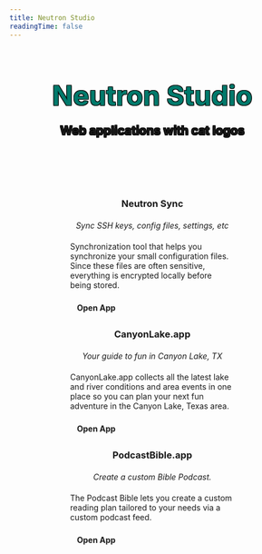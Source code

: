 ```yaml
---
title: Neutron Studio
readingTime: false
---
```


<style>
  .banner {
    background-image: url('/icon.svg');
    background-size: contain;
    background-repeat: no-repeat;
    background-position: center center;
    text-align: center;
    text-shadow: rgb(0, 0, 0) -1px -1px 0px, rgb(0, 0, 0) 1px -1px 0px, rgb(0, 0, 0) -1px 1px 0px, rgb(0, 0, 0) 1px 1px 0px;
    min-height: 225px;
    display: flex;
    justify-content: center;
    align-items: center;
  }

  .banner h1 {
    margin: 0 auto 0 auto !important;
    font-size: 3rem;
    color: rgb(0, 121, 107);
  }

  .banner h2 {
    margin: 20px auto 10px auto !important;
  }

  .projects {
    display: flex;
    justify-content: center;
    flex-wrap: wrap;
    margin-top: 20px;
  }

  .projects > div {
    width: 290px;
    display: flex;
    flex-direction: column;
  }

  .projects > div:nth-child(2) {
    margin: 0 40px;
  }

  .projects h3 {
    margin: 0 auto 20px auto !important;
    text-align: center;
  }

  .projects h4 {
    margin: 0 auto 20px auto !important;
    text-align: center;
    font-weight: normal;
    font-style: italic;
  }

  .projects i.block {
    display: block;
    margin: 20px 0 5px 0;
    text-align: center;
    font-size: 3rem;
  }

  .projects .v-card__text {
    flex: 1;
  }

  .projects .v-card__actions {
    padding-top: 15px;
  }

  .projects a.v-btn {
    background-color: var(--accent);
    text-decoration: none;
    display: inline-block;
    padding: 8px 12px;
    border-radius: 10px;
    font-weight: bold;
  }
</style>
<div class="banner">
  <div class="wrapper">
    <h1>Neutron Studio</h1>
    <h2>Web applications with cat logos</h2>
  </div>
</div>

<div class="projects">
  <div class="v-card v-sheet theme--light">
    <div class="v-card__title">
      <i aria-hidden="true" class="mdi mdi-source-branch-sync block"></i>
      <h3>Neutron Sync</h3>
      <h4>Sync SSH keys, config files, settings, etc</h4>
    </div>
    <div class="v-card__text">
      Synchronization tool that helps you synchronize your small configuration files. Since these files are often sensitive, everything is encrypted locally before being stored.
    </div>
    <div class="v-card__actions">
      <a href="https://www.neutronsync.com/" target="_blank" class="v-btn v-btn--is-elevated v-btn--has-bg theme--light v-size--default primary">
        <span class="v-btn__content">
          Open App
          <i aria-hidden="true" class="v-icon notranslate mdi mdi-open-in-new theme--light"></i>
        </span>
      </a>
    </div>
  </div>
  <div class="v-card v-sheet theme--light">
    <div class="v-card__title">
      <i aria-hidden="true" class="mdi mdi-waves block"></i>
      <h3>CanyonLake.app</h3>
      <h4>Your guide to fun in Canyon Lake, TX</h4>
    </div>
    <div class="v-card__text">
      CanyonLake.app collects all the latest lake and river conditions and area events in one place so you can plan your next fun adventure in the Canyon Lake, Texas area.
    </div>
    <div class="v-card__actions">
      <a href="https://www.canyonlake.app/" target="_blank" class="v-btn v-btn--is-elevated v-btn--has-bg theme--light v-size--default primary">
        <span class="v-btn__content">
          Open App
          <i aria-hidden="true" class="v-icon notranslate mdi mdi-open-in-new theme--light"></i>
        </span>
      </a>
    </div>
  </div>
  <div class="v-card v-sheet theme--light">
    <div class="v-card__title">
      <i aria-hidden="true" class="mdi mdi-broadcast block"></i>
      <h3>PodcastBible.app</h3>
      <h4>Create a custom Bible Podcast.</h4>
    </div>
    <div class="v-card__text">
      The Podcast Bible lets you create a custom reading plan tailored to your needs via a custom podcast feed.
    </div>
    <div class="v-card__actions">
      <a href="https://www.podcastbible.app/" target="_blank" class="v-btn v-btn--is-elevated v-btn--has-bg theme--light v-size--default primary">
        <span class="v-btn__content">
          Open App
          <i aria-hidden="true" class="v-icon notranslate mdi mdi-open-in-new theme--light"></i>
        </span>
      </a>
    </div>
  </div>
</div>
